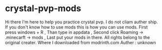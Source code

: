 # crystal-pvp-mods
Hi there I'm here to help you practice crystal pvp.
I do not cliam auther ship.
If you don't know how to use mods this is how you can use mods.
First press windows + R ,
Than type in appdata ,
Second click Roaming -> .minecarft -> mods ,
Last put your mods in there.
All rights belong to the original creater.
Where I downloaded from modrinth.com
Auther : unknown

